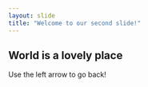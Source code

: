 ```yaml
---
layout: slide
title: "Welcome to our second slide!"
---
```

## World is a lovely place
Use the left arrow to go back!
